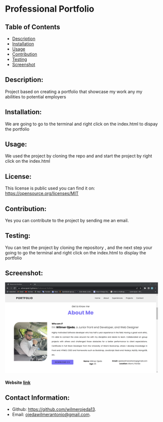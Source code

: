 # Professional Portfolio

## Table of Contents

- [Description](#description)
- [Installation](#installation)
- [Usage](#usage)
- [Contribution](#contribution)
- [Testing](#testing)
- [Screenshot](#screenshot)

## Description:

Project based on creating a portfolio that showcase my work any my abilities to potential employers

## Installation:

We are going to go to the terminal and right click on the index.html to dispay the portfolio

## Usage:

We used the project by cloning the repo and and start the project by right click on the index.html

## License:

This license is public used you can find it on:
https://opensource.org/licenses/MIT

## Contribution:

Yes you can contribute to the project by sending me an email.

## Testing:

You can test the project by cloning the repository , and the next step your going to go the terminal and right click on the index.html to display the portfolio

## Screenshot:

![alt text](./assets/images/Screenshot.png)

#### Website [link](https://wilmerojeda13.github.io/Professional-Portfolio/)

## Contact Information:

- Github: https://github.com/wilmerojeda13.
- Email: ojedawilmerantonio@gmail.com.
